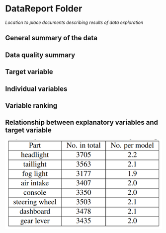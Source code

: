 # DataReport Folder
_Location to place documents describing results of data exploration_

## General summary of the data
## Data quality summary
## Target variable
## Individual variables
## Variable ranking
## Relationship between explanatory variables and target variable
![Interior Parts](https://github.com/StephanieRogers-ML/deep-learning_vehicle-dashboard/blob/master/Docs/Data_Dictionaries/parts.png)
